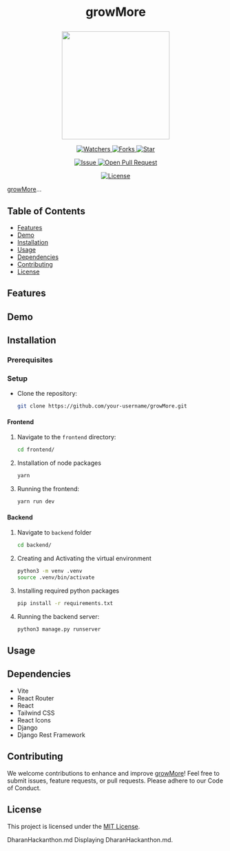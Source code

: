 
# <p align="center">growMore</p>

<p align="center">
    <img src="#" width=250 height=250 />
</p>

<p align="center">
    <p align="center">
        <a href="https://github.com/SusheelThapa/growMore/" target="blank">
            <img src="https://img.shields.io/github/watchers/SusheelThapa/growMore?style=for-the-badge&logo=appveyor" alt="Watchers"/>
        </a>
        <a href="https://github.com/SusheelThapa/growMore/fork" target="blank">
            <img src="https://img.shields.io/github/forks/SusheelThapa/growMore?style=for-the-badge&logo=appveyor" alt="Forks"/>
        </a>
        <a href="https://github.com/SusheelThapa/growMore/stargazers" target="blank">
            <img src="https://img.shields.io/github/stars/SusheelThapa/growMore?style=for-the-badge&logo=appveyor" alt="Star"/>
        </a>
    </p>
    <p align="center">
        <a href="https://github.com/SusheelThapa/growMore/issues" target="blank">
            <img src="https://img.shields.io/github/issues/SusheelThapa/growMore.svg?style=for-the-badge&logo=appveyor" alt="Issue"/>
        </a>
        <a href="https://github.com/SusheelThapa/growMore/pulls" target="blank">
            <img src="https://img.shields.io/github/issues-pr/SusheelThapa/growMore.svg?style=for-the-badge&logo=appveyor" alt="Open Pull Request"/>
        </a>
    </p>
    <p align="center">
        <a href="https://github.com/SusheelThapa/growMore/blob/master/LICENSE" target="blank">
            <img src="https://img.shields.io/github/license/SusheelThapa/growMore?style=for-the-badge&logo=appveyor" alt="License" />
        </a>
    </p>
</p>

[growMore](https://github.com/SusheelThapa/growMore)...

## Table of Contents

- [Features](#features)
- [Demo](#demo)
- [Installation](#installation)
- [Usage](#usage)
- [Dependencies](#dependencies)
- [Contributing](#contributing)
- [License](#license)

## Features

<!-- TODO: Feature section will be added once the project is ready -->

## Demo

<!-- TODO: Demo video will be update via github -->

## Installation

### Prerequisites

<!-- TODO: Will be updated soon -->

### Setup

- Clone the repository:

  ```bash
  git clone https://github.com/your-username/growMore.git
  ```

#### Frontend

1. Navigate to the `frontend` directory:

   ```bash
   cd frontend/
   ```

2. Installation of node packages

   ```bash
   yarn
   ```

3. Running the frontend:

   ```bash
   yarn run dev
   ```

#### Backend

1. Navigate to `backend` folder

   ```bash
   cd backend/
   ```

2. Creating and Activating the virtual environment

   ```bash
   python3 -m venv .venv
   source .venv/bin/activate
   ```

3. Installing required python packages

   ```bash
   pip install -r requirements.txt
   ```

4. Running the backend server:

   ```bash
   python3 manage.py runserver
   ```

## Usage

<!-- TODO: Will be added after project completion -->

## Dependencies

- Vite
- React Router
- React
- Tailwind CSS
- React Icons
- Django
- Django Rest Framework

## Contributing

We welcome contributions to enhance and improve [growMore]()! Feel free to submit issues, feature requests, or pull requests. Please adhere to our Code of Conduct.

## License

This project is licensed under the [MIT License](/LICENSE).

DharanHackanthon.md
Displaying DharanHackanthon.md.